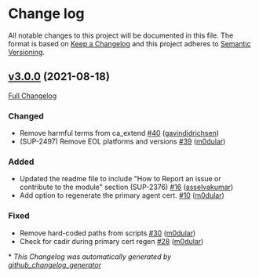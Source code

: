 # Change log

All notable changes to this project will be documented in this file. The format is based on [Keep a Changelog](http://keepachangelog.com/en/1.0.0/) and this project adheres to [Semantic Versioning](http://semver.org).

## [v3.0.0](https://github.com/puppetlabs/ca_extend/tree/v3.0.0) (2021-08-18)

[Full Changelog](https://github.com/puppetlabs/ca_extend/compare/fd9f05b17f65770910b3146688ed702011b62802...v3.0.0)

### Changed

- Remove harmful terms from ca\_extend [\#40](https://github.com/puppetlabs/ca_extend/pull/40) ([gavindidrichsen](https://github.com/gavindidrichsen))
- \(SUP-2497\) Remove EOL platforms and versions [\#39](https://github.com/puppetlabs/ca_extend/pull/39) ([m0dular](https://github.com/m0dular))

### Added

- Updated the readme file to include "How to Report an issue or contribute to the module" section \(SUP-2376\) [\#16](https://github.com/puppetlabs/ca_extend/pull/16) ([asselvakumar](https://github.com/asselvakumar))
- Add option to regenerate the primary agent cert. [\#10](https://github.com/puppetlabs/ca_extend/pull/10) ([m0dular](https://github.com/m0dular))

### Fixed

- Remove hard-coded paths from scripts [\#30](https://github.com/puppetlabs/ca_extend/pull/30) ([m0dular](https://github.com/m0dular))
- Check for cadir during primary cert regen [\#28](https://github.com/puppetlabs/ca_extend/pull/28) ([m0dular](https://github.com/m0dular))



\* *This Changelog was automatically generated by [github_changelog_generator](https://github.com/github-changelog-generator/github-changelog-generator)*
